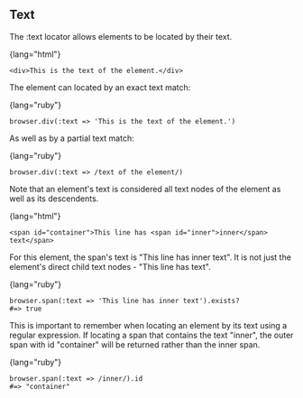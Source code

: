 ## Text

The :text locator allows elements to be located by their text.

{lang="html"}
~~~~~~~~
<div>This is the text of the element.</div>
~~~~~~~~

The element can located by an exact text match:

{lang="ruby"}
~~~~~~~~
browser.div(:text => 'This is the text of the element.')
~~~~~~~~

As well as by a partial text match:

{lang="ruby"}
~~~~~~~~
browser.div(:text => /text of the element/)
~~~~~~~~

Note that an element's text is considered all text nodes of the element as well as its descendents.

{lang="html"}
~~~~~~~~
<span id="container">This line has <span id="inner">inner</span> text</span>
~~~~~~~~

For this element, the span's text is "This line has inner text". It is not just the element's direct child text nodes - "This line has text".

{lang="ruby"}
~~~~~~~~
browser.span(:text => 'This line has inner text').exists?
#=> true
~~~~~~~~

This is important to remember when locating an element by its text using a regular expression. If locating a span that contains the text "inner", the outer span with id "container" will be returned rather than the inner span.

{lang="ruby"}
~~~~~~~~
browser.span(:text => /inner/).id
#=> "container"
~~~~~~~~